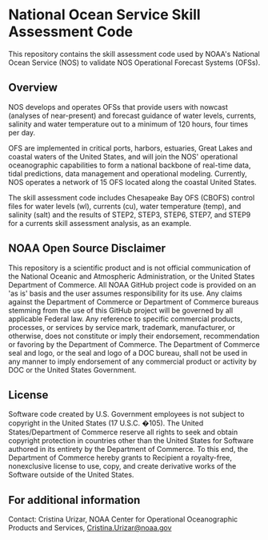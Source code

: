 # National Ocean Service Skill Assessment Code

This repository contains the skill assessment code used by NOAA's National Ocean Service (NOS) to validate NOS Operational Forecast Systems (OFSs).

## Overview
NOS develops and operates OFSs that provide users with nowcast (analyses of near-present) and forecast guidance of water levels, currents, salinity and water
temperature out to a minimum of 120 hours, four times per day. 

OFS are implemented in critical ports, harbors, estuaries, Great Lakes and coastal waters of the United States, and will join the NOS' operational oceanographic
capabilities to form a national backbone of real-time data, tidal predictions, data management and operational modeling. Currently, NOS operates a network of 15 OFS
located along the coastal United States. 

The skill assessment code includes Chesapeake Bay OFS (CBOFS) control files for water levels (wl), currents (cu), water temperature (temp), and salinity (salt)
and the results of STEP2, STEP3, STEP6, STEP7, and STEP9 for a currents skill assessment analysis, as an example.

## NOAA Open Source Disclaimer
This repository is a scientific product and is not official communication of the National Oceanic and Atmospheric Administration, or the United States Department of
Commerce. All NOAA GitHub project code is provided on an 'as is' basis and the user assumes responsibility for its use. Any claims against the Department of Commerce
or Department of Commerce bureaus stemming from the use of this GitHub project will be governed by all applicable Federal law. Any reference to specific commercial
products, processes, or services by service mark, trademark, manufacturer, or otherwise, does not constitute or imply their endorsement, recommendation or favoring by
the Department of Commerce. The Department of Commerce seal and logo, or the seal and logo of a DOC bureau, shall not be used in any manner to imply endorsement of any
commercial product or activity by DOC or the United States Government.

## License
Software code created by U.S. Government employees is not subject to copyright in the United States (17 U.S.C. �105). The United States/Department of Commerce reserve
all rights to seek and obtain copyright protection in countries other than the United States for Software authored in its entirety by the Department of Commerce. To this
end, the Department of Commerce hereby grants to Recipient a royalty-free, nonexclusive license to use, copy, and create derivative works of the Software outside of the
United States.

## For additional information
Contact: Cristina Urizar, NOAA Center for Operational Oceanographic Products and Services, Cristina.Urizar@noaa.gov
